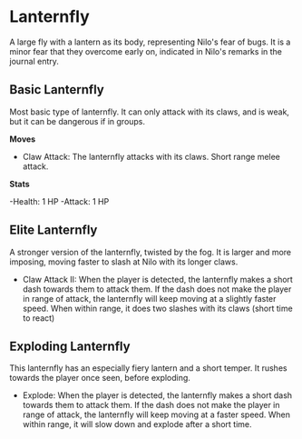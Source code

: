 # Lanternfly

A large fly with a lantern as its body, representing Nilo's fear of bugs. It is a minor fear that they overcome early on, indicated in Nilo's remarks in the journal entry.

## Basic Lanternfly

Most basic type of lanternfly. It can only attack with its claws, and is weak, but it can be dangerous if in groups.

**Moves**

- Claw Attack: The lanternfly attacks with its claws. Short range melee attack.

**Stats**

-Health: 1 HP
-Attack: 1 HP

## Elite Lanternfly

A stronger version of the lanternfly, twisted by the fog. It is larger and more imposing, moving faster to slash at Nilo with its longer claws.

- Claw Attack II: When the player is detected, the lanternfly makes a short dash towards them to attack them. If the dash does not make the player in range of attack, the lanternfly will keep moving at a slightly faster speed. When within range, it does two slashes with its claws (short time to react)

## Exploding Lanternfly

This lanternfly has an especially fiery lantern and a short temper. It rushes towards the player once seen, before exploding.

- Explode: When the player is detected, the lanternfly makes a short dash towards them to attack them. If the dash does not make the player in range of attack, the lanternfly will keep moving at a faster speed. When within range, it will slow down and explode after a short time.
